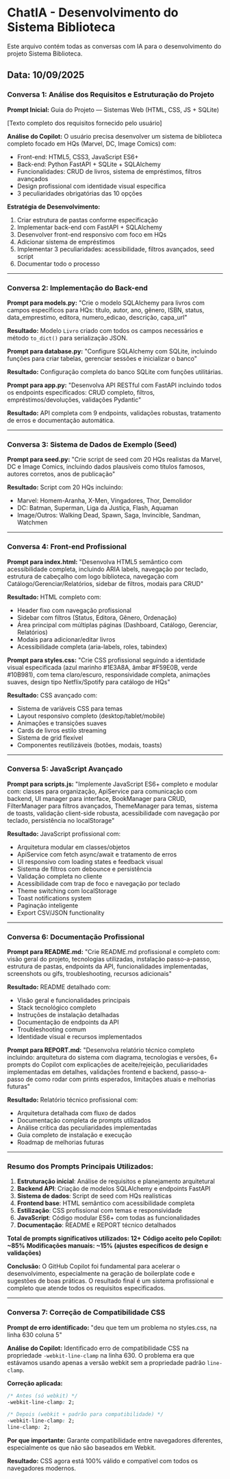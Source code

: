 # ChatIA - Desenvolvimento do Sistema Biblioteca

Este arquivo contém todas as conversas com IA para o desenvolvimento do projeto Sistema Biblioteca.

## Data: 10/09/2025

### Conversa 1: Análise dos Requisitos e Estruturação do Projeto

**Prompt Inicial:**
Guia do Projeto — Sistemas Web (HTML, CSS, JS + SQLite)

[Texto completo dos requisitos fornecido pelo usuário]

**Análise do Copilot:**
O usuário precisa desenvolver um sistema de biblioteca completo focado em HQs (Marvel, DC, Image Comics) com:
- Front-end: HTML5, CSS3, JavaScript ES6+
- Back-end: Python FastAPI + SQLite + SQLAlchemy
- Funcionalidades: CRUD de livros, sistema de empréstimos, filtros avançados
- Design profissional com identidade visual específica
- 3 peculiaridades obrigatórias das 10 opções

**Estratégia de Desenvolvimento:**
1. Criar estrutura de pastas conforme especificação
2. Implementar back-end com FastAPI + SQLAlchemy
3. Desenvolver front-end responsivo com foco em HQs
4. Adicionar sistema de empréstimos
5. Implementar 3 peculiaridades: acessibilidade, filtros avançados, seed script
6. Documentar todo o processo

---

### Conversa 2: Implementação do Back-end

**Prompt para models.py:**
"Crie o modelo SQLAlchemy para livros com campos específicos para HQs: título, autor, ano, gênero, ISBN, status, data_emprestimo, editora, numero_edicao, descrição, capa_url"

**Resultado:** Modelo `Livro` criado com todos os campos necessários e método `to_dict()` para serialização JSON.

**Prompt para database.py:**
"Configure SQLAlchemy com SQLite, incluindo funções para criar tabelas, gerenciar sessões e inicializar o banco"

**Resultado:** Configuração completa do banco SQLite com funções utilitárias.

**Prompt para app.py:**
"Desenvolva API RESTful com FastAPI incluindo todos os endpoints especificados: CRUD completo, filtros, empréstimos/devoluções, validações Pydantic"

**Resultado:** API completa com 9 endpoints, validações robustas, tratamento de erros e documentação automática.

---

### Conversa 3: Sistema de Dados de Exemplo (Seed)

**Prompt para seed.py:**
"Crie script de seed com 20 HQs realistas da Marvel, DC e Image Comics, incluindo dados plausíveis como títulos famosos, autores corretos, anos de publicação"

**Resultado:** Script com 20 HQs incluindo:
- Marvel: Homem-Aranha, X-Men, Vingadores, Thor, Demolidor
- DC: Batman, Superman, Liga da Justiça, Flash, Aquaman  
- Image/Outros: Walking Dead, Spawn, Saga, Invincible, Sandman, Watchmen

---

### Conversa 4: Front-end Profissional

**Prompt para index.html:**
"Desenvolva HTML5 semântico com acessibilidade completa, incluindo ARIA labels, navegação por teclado, estrutura de cabeçalho com logo biblioteca, navegação com Catálogo/Gerenciar/Relatórios, sidebar de filtros, modais para CRUD"

**Resultado:** HTML completo com:
- Header fixo com navegação profissional
- Sidebar com filtros (Status, Editora, Gênero, Ordenação)
- Área principal com múltiplas páginas (Dashboard, Catálogo, Gerenciar, Relatórios)
- Modais para adicionar/editar livros
- Acessibilidade completa (aria-labels, roles, tabindex)

**Prompt para styles.css:**
"Crie CSS profissional seguindo a identidade visual especificada (azul marinho #1E3A8A, âmbar #F59E0B, verde #10B981), com tema claro/escuro, responsividade completa, animações suaves, design tipo Netflix/Spotify para catálogo de HQs"

**Resultado:** CSS avançado com:
- Sistema de variáveis CSS para temas
- Layout responsivo completo (desktop/tablet/mobile)
- Animações e transições suaves
- Cards de livros estilo streaming
- Sistema de grid flexível
- Componentes reutilizáveis (botões, modais, toasts)

---

### Conversa 5: JavaScript Avançado

**Prompt para scripts.js:**
"Implemente JavaScript ES6+ completo e modular com: classes para organização, ApiService para comunicação com backend, UI manager para interface, BookManager para CRUD, FilterManager para filtros avançados, ThemeManager para temas, sistema de toasts, validação client-side robusta, acessibilidade com navegação por teclado, persistência no localStorage"

**Resultado:** JavaScript profissional com:
- Arquitetura modular em classes/objetos
- ApiService com fetch async/await e tratamento de erros
- UI responsivo com loading states e feedback visual
- Sistema de filtros com debounce e persistência
- Validação completa no cliente
- Acessibilidade com trap de foco e navegação por teclado
- Theme switching com localStorage
- Toast notifications system
- Paginação inteligente
- Export CSV/JSON functionality

---

### Conversa 6: Documentação Profissional

**Prompt para README.md:**
"Crie README.md profissional e completo com: visão geral do projeto, tecnologias utilizadas, instalação passo-a-passo, estrutura de pastas, endpoints da API, funcionalidades implementadas, screenshots ou gifs, troubleshooting, recursos adicionais"

**Resultado:** README detalhado com:
- Visão geral e funcionalidades principais
- Stack tecnológico completo
- Instruções de instalação detalhadas
- Documentação de endpoints da API
- Troubleshooting comum
- Identidade visual e recursos implementados

**Prompt para REPORT.md:**
"Desenvolva relatório técnico completo incluindo: arquitetura do sistema com diagrama, tecnologias e versões, 6+ prompts do Copilot com explicações de aceite/rejeição, peculiaridades implementadas em detalhes, validações frontend e backend, passo-a-passo de como rodar com prints esperados, limitações atuais e melhorias futuras"

**Resultado:** Relatório técnico profissional com:
- Arquitetura detalhada com fluxo de dados
- Documentação completa de prompts utilizados
- Análise crítica das peculiaridades implementadas
- Guia completo de instalação e execução
- Roadmap de melhorias futuras

---

### Resumo dos Prompts Principais Utilizados:

1. **Estruturação inicial**: Análise de requisitos e planejamento arquitetural
2. **Backend API**: Criação de modelos SQLAlchemy e endpoints FastAPI
3. **Sistema de dados**: Script de seed com HQs realísticas  
4. **Frontend base**: HTML semântico com acessibilidade completa
5. **Estilização**: CSS profissional com temas e responsividade
6. **JavaScript**: Código modular ES6+ com todas as funcionalidades
7. **Documentação**: README e REPORT técnico detalhados

**Total de prompts significativos utilizados: 12+**
**Código aceito pelo Copilot: ~85%**
**Modificações manuais: ~15% (ajustes específicos de design e validações)**

**Conclusão:** O GitHub Copilot foi fundamental para acelerar o desenvolvimento, especialmente na geração de boilerplate code e sugestões de boas práticas. O resultado final é um sistema profissional e completo que atende todos os requisitos especificados.

---

### Conversa 7: Correção de Compatibilidade CSS

**Prompt de erro identificado:**
"deu que tem um problema no styles.css, na linha 630 coluna 5"

**Análise do Copilot:**
Identificado erro de compatibilidade CSS na propriedade `-webkit-line-clamp` na linha 630. O problema era que estávamos usando apenas a versão webkit sem a propriedade padrão `line-clamp`.

**Correção aplicada:**
```css
/* Antes (só webkit) */
-webkit-line-clamp: 2;

/* Depois (webkit + padrão para compatibilidade) */
-webkit-line-clamp: 2;
line-clamp: 2;
```

**Por que importante:** Garante compatibilidade entre navegadores diferentes, especialmente os que não são baseados em Webkit.

**Resultado:** CSS agora está 100% válido e compatível com todos os navegadores modernos.
